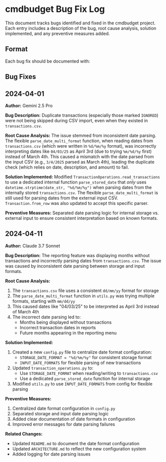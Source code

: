 # cmdbudget Bug Fix Log

<!-- AI generated and maintained by claude-3.7-sonnet -->

This document tracks bugs identified and fixed in the cmdbudget project. Each entry includes a description of the bug, root cause analysis, solution implemented, and any preventive measures added.

## Format

Each bug fix should be documented with:

## Bug Fixes

<!-- New bug fixes will be added here -->

## 2024-04-01
**Author:** Gemini 2.5 Pro

**Bug Description:**
Duplicate transactions (especially those marked `IGNORED`) were not being skipped during CSV import, even when they existed in `transactions.csv`.

**Root Cause Analysis:**
The issue stemmed from inconsistent date parsing. The flexible `parse_date_multi_format` function, when reading dates from `transactions.csv` (which were written in `%d/%m/%y` format), was incorrectly interpreting dates like `04/03/25` as April 3rd (due to trying `%m/%d/%y` first) instead of March 4th. This caused a mismatch with the date parsed from the input CSV (e.g., `3/4/2025` parsed as March 4th), leading the duplicate check (which relies on date, description, and amount) to fail.

**Solution Implemented:**
Modified `TransactionOperations.read_transactions` to use a dedicated internal function `parse_stored_date` that *only* uses `datetime.strptime(date_str, "%d/%m/%y")` when parsing dates from the internally stored `transactions.csv`. The flexible `parse_date_multi_format` is still used for parsing dates from the external input CSV. `Transaction.from_row` was also updated to accept this specific parser.

**Preventive Measures:**
Separated date parsing logic for internal storage vs. external input to ensure consistent interpretation based on known formats.

## 2024-04-11
**Author:** Claude 3.7 Sonnet

**Bug Description:**
The reporting feature was displaying months without transactions and incorrectly parsing dates from `transactions.csv`. The issue was caused by inconsistent date parsing between storage and input formats.

**Root Cause Analysis:**
1. The `transactions.csv` file uses a consistent `dd/mm/yy` format for storage
2. The `parse_date_multi_format` function in `utils.py` was trying multiple formats, starting with `mm/dd/yy`
3. This caused dates like "04/03/25" to be interpreted as April 3rd instead of March 4th
4. The incorrect date parsing led to:
   - Months being displayed without transactions
   - Incorrect transaction dates in reports
   - Future months appearing in the reporting menu

**Solution Implemented:**
1. Created a new `config.py` file to centralize date format configuration:
   - `STORAGE_DATE_FORMAT = "%d/%m/%y"` for consistent storage format
   - `INPUT_DATE_FORMATS` for flexible parsing of new transactions
2. Updated `transaction_operations.py` to:
   - Use `STORAGE_DATE_FORMAT` when reading/writing to `transactions.csv`
   - Use a dedicated `parse_stored_date` function for internal storage
3. Modified `utils.py` to use `INPUT_DATE_FORMATS` from config for flexible parsing

**Preventive Measures:**
1. Centralized date format configuration in `config.py`
2. Separated storage and input date parsing logic
3. Added clear documentation of date formats in configuration
4. Improved error messages for date parsing failures

**Related Changes:**
- Updated `README.md` to document the date format configuration
- Updated `ARCHITECTURE.md` to reflect the new configuration system
- Added logging for date parsing issues
